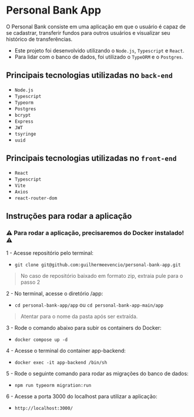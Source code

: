 # Personal Bank App

O Personal Bank consiste em uma aplicação em que o usuário é capaz de se cadastrar, transferir fundos para outros usuários e visualizar seu histórico de transferências.

- Este projeto foi desenvolvido utilizando o `Node.js`, `Typescript` e `React`.
- Para lidar com o banco de dados, foi utilizado o `TypeORM` e o `Postgres`.


## Principais tecnologias utilizadas no `back-end`

- `Node.js`
- `Typescript`
- `Typeorm`
- `Postgres`
- `bcrypt`
- `Express`
- `JWT`
- `tsyringe`
- `uuid`

## Principais tecnologias utilizadas no `front-end`
- `React`
- `Typescript`
- `Vite`
- `Axios`
- `react-router-dom`

## Instruções para rodar a aplicação

### ⚠️ Para rodar a aplicação, precisaremos do Docker instalado! ⚠️

1 - Acesse repositório pelo terminal:
 - ```git clone git@github.com:guilhermeevencio/personal-bank-app.git```
 
 > No caso de repositório baixado em formato zip, extraia pule para o passo 2
 
2 - No terminal, acesse o diretório /app:
 - ```cd personal-bank-app/app``` ou ```cd personal-bank-app-main/app```
 > Atentar para o nome da pasta após ser extraída.
 
3 - Rode o comando abaixo para subir os containers do Docker:
 - ```docker compose up -d```
 
4 - Acesse o terminal do container app-backend:
 - ```docker exec -it app-backend /bin/sh```

5 - Rode o seguinte comando para rodar as migrações do banco de dados:
 - ```npm run typeorm migration:run```
 
6 - Acesse a porta 3000 do localhost para utilizar a aplicação:
 - ```http://localhost:3000/```
